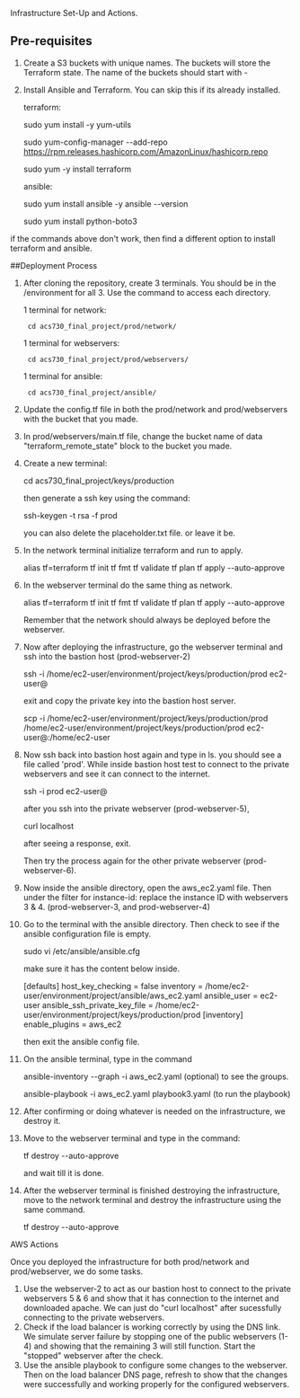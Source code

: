 
Infrastructure Set-Up and Actions.

## Pre-requisites

1. Create a S3 buckets with unique names. The buckets will store the Terraform state. The name of
the buckets should start with <env-name>-<unique-bucket-name>

2. Install Ansible and Terraform. You can skip this if its already installed.

    terraform: 
    
    sudo yum install -y yum-utils
    
    sudo yum-config-manager --add-repo https://rpm.releases.hashicorp.com/AmazonLinux/hashicorp.repo
    
    sudo yum -y install terraform
    
    ansible:
    
    sudo yum install ansible -y
    ansible --version
    
    sudo yum install python-boto3

if the commands above don't work, then find a different option to install terraform and ansible.


##Deployment Process

1. After cloning the repository, create 3 terminals. You should be in the /environment for all 3. Use the command to access each directory.
    
    1 terminal for network: 

        cd acs730_final_project/prod/network/
        
    1 terminal for webservers: 
    
        cd acs730_final_project/prod/webservers/
        
    1 terminal for ansible:
    
        cd acs730_final_project/ansible/


2. Update the config.tf file in both the prod/network and prod/webservers with the bucket that you made. 

3. In prod/webservers/main.tf file, change the bucket name of data "terraform_remote_state" block to the bucket you made.

4. Create a new terminal:
    
    cd acs730_final_project/keys/production

    then generate a ssh key using the command:
    
    ssh-keygen -t rsa -f prod
    
    you can also delete the placeholder.txt file. or leave it be.


5. In the network terminal initialize terraform and run to apply.

    alias tf=terraform
    tf init
    tf fmt
    tf validate
    tf plan
    tf apply --auto-approve
    
6. In the webserver terminal do the same thing as network. 

    alias tf=terraform
    tf init
    tf fmt
    tf validate
    tf plan
    tf apply --auto-approve
    
    Remember that the network should always be deployed before the webserver.

7. Now after deploying the infrastructure, go the webserver terminal and ssh into the bastion host (prod-webserver-2)
    
    ssh -i /home/ec2-user/environment/project/keys/production/prod ec2-user@<bastion-ip>
    
    exit and copy the private key into the bastion host server.

    scp -i /home/ec2-user/environment/project/keys/production/prod /home/ec2-user/environment/project/keys/production/prod ec2-user@<bastion-ip>:/home/ec2-user

8. Now ssh back into bastion host again and type in ls. you should see a file called 'prod'. 
   While inside bastion host test to connect to the private webservers and see it can connect to the internet.

    ssh -i prod ec2-user@<prod-webserver5-ip>
    
    after you ssh into the private webserver (prod-webserver-5),
    
    curl localhost
    
    after seeing a response, exit.
    
    Then try the process again for the other private webserver (prod-webserver-6).
    
9. Now inside the ansible directory, open the aws_ec2.yaml file. Then under the filter for instance-id: replace the instance ID with webservers 3 & 4. (prod-webserver-3, and prod-webserver-4)

10. Go to the terminal with the ansible directory. Then check to see if the ansible configuration file is empty.

    sudo vi /etc/ansible/ansible.cfg
    
    make sure it has the content below inside.
    
    [defaults]
    host_key_checking = false
    inventory = /home/ec2-user/environment/project/ansible/aws_ec2.yaml
    ansible_user = ec2-user 
    ansible_ssh_private_key_file = /home/ec2-user/environment/project/keys/production/prod
    [inventory]
    enable_plugins = aws_ec2
    
    then exit the ansible config file.
    
11. On the ansible terminal, type in the command 

    ansible-inventory --graph -i aws_ec2.yaml (optional) to see the groups.
    
    ansible-playbook -i aws_ec2.yaml playbook3.yaml (to run the playbook)
    
12. After confirming or doing whatever is needed on the infrastructure, we destroy it.

13. Move to the webserver terminal and type in the command:

     tf destroy --auto-approve
     
     and wait till it is done.
     
14. After the webserver terminal is finished destroying the infrastructure, move to the network terminal and destroy the infrastructure using the same command.
 
     tf destroy --auto-approve





AWS Actions

Once you deployed the infrastructure for both prod/network and prod/webserver, we do some tasks.


1. Use the webserver-2 to act as our bastion host to connect to the private webservers 5 & 6 and show that it has connection to the internet and downloaded apache. We can just do "curl localhost" after sucessfully connecting to the private webservers.
2. Check if the load balancer is working correctly by using the DNS link. We simulate server failure by stopping one of the public webservers (1-4) and showing that the remaining 3 will still function. Start the "stopped" webserver after the check.
3. Use the ansible playbook to configure some changes to the webserver. Then on the load balancer DNS page, refresh to show that the changes were successfully and working properly for the configured webservers.